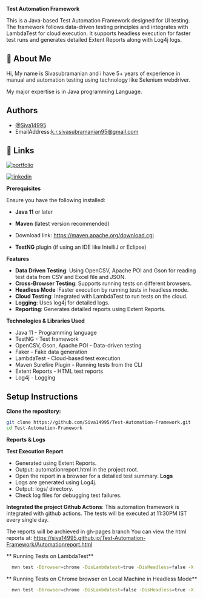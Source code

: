 
**Test Automation Framework**

This is a Java-based Test Automation Framework designed for UI testing. 
The framework follows data-driven testing principles and integrates with LambdaTest for cloud execution. 
It supports headless execution for faster test runs and generates detailed Extent Reports along with Log4j logs.


## 🚀 About Me
Hi, My name is Sivasubramanian and i have 5+ years of experience in manual and automation testing using technology like Selenium webdriver.

My major expertise is in Java programming Language.


## Authors

- [@Siva14995](https://github.com/Siva14995)
- EmailAddress:k.r.sivasubramanian95@gmail.com




## 🔗 Links
[![portfolio](https://img.shields.io/badge/my_portfolio-000?style=for-the-badge&logo=ko-fi&logoColor=white)](https://github.com/Siva14995)

[![linkedin](https://img.shields.io/badge/linkedin-0A66C2?style=for-the-badge&logo=linkedin&logoColor=white)](https://www.linkedin.com/in/sivasubramanian-k-r-12259825b/)



**Prerequisites**

Ensure you have the following installed:

- **Java 11** or later

- **Maven** (latest version recommended)
- Download link: https://maven.apache.org/download.cgi

- **TestNG** plugin (if using an IDE like IntelliJ or Eclipse)





**Features**
- **Data Driven Testing**: Using OpenCSV, Apache POI and Gson for reading test data from CSV and Excel file and JSON.
- **Cross-Browser Testing**: Supports running tests on different browsers.
- **Headless Mode** :Faster execution by running tests in headless mode.
- **Cloud Testing**: Integrated with LambdaTest to run tests on the cloud.
- **Logging**: Uses log4j for detailed logs.
- **Reporting**: Generates detailed reports using Extent Reports.

**Technologies & Libraries Used**
- Java 11 - Programming language
- TestNG - Test framework
- OpenCSV, Gson, Apache POI - Data-driven testing
- Faker - Fake data generation
- LambdaTest - Cloud-based test execution
- Maven Surefire Plugin - Running tests from the CLI
- Extent Reports - HTML test reports
- Log4j - Logging


## Setup Instructions

**Clone the repository:**

```bash
git clone https://github.com/Siva14995/Test-Automation-Framework.git
cd Test-Automation-Framework
```

**Reports & Logs**

**Test Execution Report**
- Generated using Extent Reports.
- Output: automationreport.html in the project root.
- Open the report in a browser for a detailed test summary.
**Logs**
- Logs are generated using Log4j.
- Output: logs/ directory.
- Check log files for debugging test failures.

**Integrated the project Github Actions**:
This automation framework is integrated with github actions.
The tests will be executed at 11:30PM IST every single day.

The reports will be archieved in gh-pages branch
You can view the html reports at: https://siva14995.github.io/Test-Automation-Framework/Automationreport.html
    
** Running Tests on LambdaTest**

```bash
  mvn test -Dbrowser=chrome -DisLambdatest=true -DisHeadless=false -X
```

** Running Tests on Chrome browser on Local Machine in Headless Mode**


```bash
  mvn test -Dbrowser=chrome -DisLambdatest=false -DisHeadless=true -X
```

